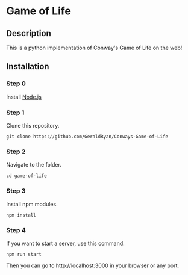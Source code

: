 # Game of Life

## Description

This is a python implementation of Conway's Game of Life on the web!  

## Installation

### Step 0

Install [Node.js](https://nodejs.org)

### Step 1

Clone this repository.

```
git clone https://github.com/GeraldRyan/Conways-Game-of-Life
```

### Step 2

Navigate to the folder.

```
cd game-of-life
```

### Step 3

Install npm modules.

```
npm install
```

### Step 4

If you want to start a server, use this command.

```
npm run start
```

Then you can go to http://localhost:3000 in your browser or any port.
